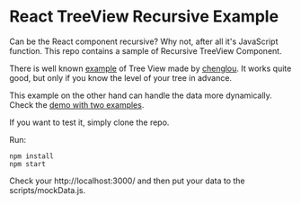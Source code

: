 React TreeView Recursive Example
==================================

Can be the React component recursive? Why not, after all it's JavaScript function. This repo contains a sample of Recursive TreeView Component.

There is well known [example](https://github.com/chenglou/react-treeview) of Tree View made by [chenglou](https://github.com/chenglou). It works quite good, but only if you know the level of your tree in advance. 

This example on the other hand can handle the data more dynamically.  Check the [demo with two examples](http://jirivrany.github.io/react-treeview-recursive/).

If you want to test it, simply clone the repo.

Run:  
```
npm install
npm start
```

Check your http://localhost:3000/ and then put your data to the scripts/mockData.js. 
